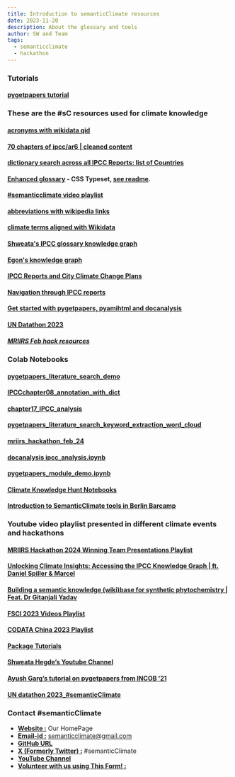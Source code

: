 ```yaml
---
title: Introduction to semanticClimate resources
date: 2023-11-20
description: About the glossary and tools 
author: SW and Team
tags:
  - semanticclimate
  - hackathon
---
```


### Tutorials

#### [pygetpapers tutorial](https://drive.google.com/file/d/1RccvoeRP9wO_5zq7Iwj7htbIYGZqMD9m/view?usp=sharing)

### These are the #sC resources used for climate knowledge

#### [acronyms with wikidata qid](https://github.com/petermr/semanticClimate/blob/main/ipcc/ar6/test/total_glossary/glossaries/total/acronyms_wiki.csv)

#### [70 chapters of ipcc/ar6 | cleaned content](https://github.com/semanticClimate/ipcc/tree/main/cleaned_content)

#### [dictionary search across all IPCC Reports: list of Countries](https://github.com/semanticClimate/ipcc/blob/main/ar6/test/ar6/query/country.csv)

#### [Enhanced glossary](https://vivliostyle.vercel.app/#src=https://raw.githubusercontent.com/semanticClimate/glossary-demo/main/ipccglossary.jsonld) - CSS Typeset, [see readme](https://github.com/semanticClimate/glossary-demo/blob/main/README.md).

#### [#semanticclimate video playlist](https://www.youtube.com/@semanticclimate/videos)

#### [abbreviations with wikipedia links](https://github.com/petermr/semanticClimate/blob/main/ipcc/ar6/test/total_glossary/glossaries/total/acronyms_wiki_pedia.csv)

#### [climate terms aligned with Wikidata](https://drive.google.com/file/d/1WbaX1iKDO-9zLXVi30Xzrb6Q_a6w3oyc/view?usp=sharing)

#### [Shweata's IPCC glossary knowledge graph](https://semanticclimate.github.io/p/en/ipcc_glossary/)

#### [Egon's knowledge graph](https://kg-ipclimatec-reports.wikibase.cloud/wiki/Main_Page)

#### [IPCC Reports and City Climate Change Plans](https://mrchristian.github.io/city-climate-plans-notebook/)

#### [Navigation through IPCC reports](https://semanticclimate.github.io/p/en/posts/ipcc_resources/)

#### [Get started with pygetpapers, pyamihtml and docanalysis](https://semanticclimate.github.io/p/en/posts/alpha-tests-for-fsci-23/)

#### [UN Datathon 2023](https://github.com/semanticClimate/un-datathon-2023/tree/main)

##### [MRIIRS Feb hack resources](../../posts/for_MRIIRS_hack/)

### Colab Notebooks

#### [pygetpapers_literature_search_demo](https://colab.research.google.com/drive/1-vM3BKV7NjvFXAdLGuqyNMh4VhPq6uMa?usp=sharing)

#### [IPCCchapter08_annotation_with_dict](https://colab.research.google.com/drive/1_8YICGe0cTbk5P8PqZf1-X_uY1jrDHAK#scrollTo=TJTQ4c1mCq5a)

#### [chapter17_IPCC_analysis](https://colab.research.google.com/drive/16ybfejLFp5HiZ9nxp1r7Y1tXj7Cb9ZIk#scrollTo=TJTQ4c1mCq5a)

#### [pygetpapers_literature_search_keyword_extraction_word_cloud](https://colab.research.google.com/drive/1QhkUNom8U_BR1bRVNNn6wWsIdtRmpxQt?usp=sharing)

#### [mriirs_hackathon_feb_24](https://colab.research.google.com/drive/1g60INRchV3QEwI1XsU6q4ipI-YfpM8PH?usp=sharing)

#### [docanalysis ipcc_analysis.ipynb](https://colab.research.google.com/drive/1sT2Die3pV3dLcyHgwZBg3IxS2FJ_8W0-?usp=sharing)

#### [pygetpapers_module_demo.ipynb](https://colab.research.google.com/github/petermr/pygetpapers/blob/main/pygetpapers_module_demo.ipynb)

#### [Climate Knowledge Hunt Notebooks](https://github.com/petermr/semanticClimate/tree/main/outreach/climate_knowledge_hunt_hackathon/Hackathon_Notebook)

#### [Introduction to SemanticClimate tools in Berlin Barcamp](https://semanticclimate.github.io/p/en/posts/barcamp_post3/)

### Youtube video playlist presented in different climate events and hackathons

#### [MRIIRS Hackathon 2024 Winning Team Presentations Playlist](https://www.youtube.com/watch?v=xuzRHDPZKjs&list=PLtKHReMoCMwk3f1RCB830TxROukOHN0ev)

#### [Unlocking Climate Insights: Accessing the IPCC Knowledge Graph | ft. Daniel Spiller & Marcel](https://www.youtube.com/watch?v=7ok7hx40Bes)

#### [Building a semantic knowledge (wiki)base for synthetic phytochemistry | Feat. Dr Gitanjali Yadav](https://www.youtube.com/embed/krbeWMTz5CY)

#### [FSCI 2023 Videos Playlist](https://www.youtube.com/playlist?list=PLtKHReMoCMwmmlDDTbDQx2A3oHgQXw4mT)

#### [CODATA China 2023 Playlist](https://www.youtube.com/playlist?list=PLtKHReMoCMwl3taR18VfvuUHJTO0Cs92y)

#### [Package Tutorials](https://www.youtube.com/playlist?list=PLtKHReMoCMwmUCHn0YuGRGY1jbtovjAly)

#### [Shweata Hegde’s Youtube Channel](https://www.youtube.com/@ShweataNHegde/videos)

#### [Ayush Garg’s tutorial on pygetpapers from INCOB ‘21](https://www.youtube.com/watch?v=pUjiNzLVHLY&)

#### [UN datathon 2023_#semanticClimate](https://www.youtube.com/watch?v=XjfvvA_yVXw)

### Contact #semanticClimate

- [**Website :**](https://semanticclimate.github.io/p/en/) Our HomePage
- [**Email-id :**](semanticclimate@gmail.com) <semanticclimate@gmail.com>
- [**GitHub URL**](https://github.com/petermr/semanticClimate)
- [**X (Formerly Twitter) :**](https://twitter.com/semanticClimate) #semanticClimate
- [**YouTube Channel**](https://www.youtube.com/channel/UCtsjF_DOMiCoZlZV3BzuAsg)
- [**Volunteer with us using This Form! :**](https://forms.gle/YaMs9GBKXropVoS4A)
 













